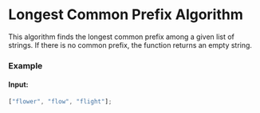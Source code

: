 # Longest Common Prefix Algorithm

This algorithm finds the longest common prefix among a given list of strings. If there is no common prefix, the function returns an empty string.

### Example

#### Input:

```js
["flower", "flow", "flight"];
```

